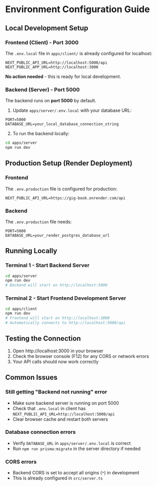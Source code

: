 # Environment Configuration Guide

## Local Development Setup

### Frontend (Client) - Port 3000
The `.env.local` file in `apps/client/` is already configured for localhost:
```
NEXT_PUBLIC_API_URL=http://localhost:5000/api
NEXT_PUBLIC_APP_URL=http://localhost:3000
```

**No action needed** - this is ready for local development.

### Backend (Server) - Port 5000
The backend runs on **port 5000** by default.

1. Update `apps/server/.env.local` with your database URL:
```
PORT=5000
DATABASE_URL=your_local_database_connection_string
```

2. To run the backend locally:
```bash
cd apps/server
npm run dev
```

## Production Setup (Render Deployment)

### Frontend
The `.env.production` file is configured for production:
```
NEXT_PUBLIC_API_URL=https://gig-book.onrender.com/api
```

### Backend
The `.env.production` file needs:
```
PORT=5000
DATABASE_URL=your_render_postgres_database_url
```

## Running Locally

### Terminal 1 - Start Backend Server
```bash
cd apps/server
npm run dev
# Backend will start on http://localhost:5000
```

### Terminal 2 - Start Frontend Development Server
```bash
cd apps/client
npm run dev
# Frontend will start on http://localhost:3000
# Automatically connects to http://localhost:5000/api
```

## Testing the Connection

1. Open http://localhost:3000 in your browser
2. Check the browser console (F12) for any CORS or network errors
3. Your API calls should now work correctly

## Common Issues

### Still getting "Backend not running" error
- Make sure backend server is running on port 5000
- Check that `.env.local` in client has `NEXT_PUBLIC_API_URL=http://localhost:5000/api`
- Clear browser cache and restart both servers

### Database connection errors
- Verify `DATABASE_URL` in `apps/server/.env.local` is correct
- Run `npm run prisma:migrate` in the server directory if needed

### CORS errors
- Backend CORS is set to accept all origins (`*`) in development
- This is already configured in `src/server.ts`
